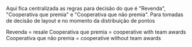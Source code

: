 Aqui fica centralizada as regras para decisão do que é "Revenda", "Cooperativa que premia" e "Cooperativa que não premia".
Para tomadas de decisão de layout e no momento da distribuição de pontos

Revenda = resale
Cooperativa que premia = cooperative with team awards
Cooperativa que não premia = cooperative without team awards
